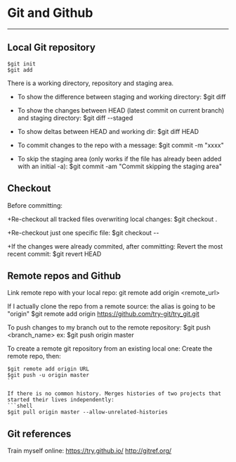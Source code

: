 
# Git and Github
---------------

## Local Git repository
```shell
$git init
$git add
```

There is a working directory, repository and staging area.

+ To show the difference between staging and working directory:
$git diff

+ To show the changes between HEAD (latest commit on current branch) and staging directory:
$git diff --staged

+ To show deltas between HEAD and working dir:
$git diff HEAD

+ To commit changes to the repo with a message:
$git commit -m "xxxx"

+ To skip the staging area (only works if the file has already been added with an initial -a):
$git commit -am "Commit skipping the staging area"

## Checkout
Before committing:

+Re-checkout all tracked files overwriting local changes:
$git checkout .

+Re-checkout just one specific file:
$git checkout -- <file>

+If the changes were already commited, after committing:
Revert the most recent commit:
$git revert HEAD


## Remote repos and Github

Link remote repo with your local repo:
git remote add origin <alias> <remote_url>

If I actually clone the repo from a remote source:
the alias is going to be "origin"
$git remote add origin https://github.com/try-git/try_git.git

To push changes to my branch out to the remote repository:
$git push <alias> <branch_name>
ex:
$git push origin master

To create a remote git repository from an existing local one:
Create the remote repo, then:
```shell
$git remote add origin URL
$git push -u origin master
``

If there is no common history. Merges histories of two projects that started their lives independently:
```shell
$git pull origin master --allow-unrelated-histories
```

## Git references

Train myself online:
https://try.github.io/
http://gitref.org/




